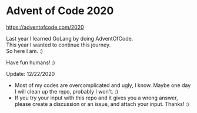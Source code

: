 # Advent of Code 2020
https://adventofcode.com/2020

Last year I learned GoLang by doing AdventOfCode.  
This year I wanted to continue this journey.  
So here I am. :)  

Have fun humans! :)

Update:
12/22/2020
 - Most of my codes are overcomplicated and ugly, I know. Maybe one day I will clean up the repo, probably I won't. :)
 - If you try your input with this repo and it gives you a wrong answer, please create a discussion or an issue, and attach your input. Thanks! :)
